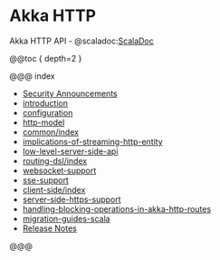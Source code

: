<a id="http-scala"></a>
# Akka HTTP

Akka HTTP API - @scaladoc:[ScalaDoc](akka.http.scaladsl.index)

@@toc { depth=2 }

@@@ index

* [Security Announcements](security.md)
* [introduction](introduction.md)
* [configuration](configuration.md)
* [http-model](common/http-model.md)
* [common/index](common/index.md)
* [implications-of-streaming-http-entity](implications-of-streaming-http-entity.md)
* [low-level-server-side-api](low-level-server-side-api.md)
* [routing-dsl/index](routing-dsl/index.md)
* [websocket-support](websocket-support.md)
* [sse-support](sse-support.md)
* [client-side/index](client-side/index.md)
* [server-side-https-support](server-side-https-support.md)
* [handling-blocking-operations-in-akka-http-routes](handling-blocking-operations-in-akka-http-routes.md)
* [migration-guides-scala](migration-guide/index.md)
* [Release Notes](release-notes.md)

@@@
